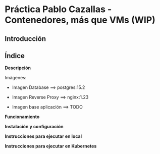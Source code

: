 # Práctica Pablo Cazallas - Contenedores, más que VMs (WIP)

## Introducción

## Índice

__Descripción__

Imágenes:

* Imagen Database ==> postgres:15.2

* Imagen Reverse Proxy ==> nginx:1.23

* Imagen base aplicación ==> TODO



__Funcionamiento__



__Instalación y configuración__


__Instrucciones para ejecutar en local__


__Instrucciones para ejecutar en Kubernetes__


